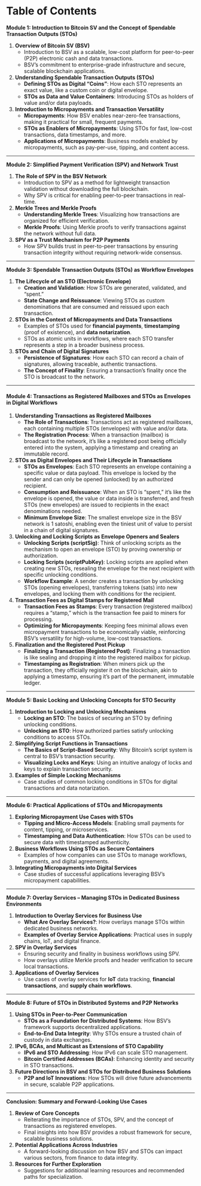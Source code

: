 # Table of Contents

**Module 1: Introduction to Bitcoin SV and the Concept of Spendable Transaction Outputs (STOs)**

1. **Overview of Bitcoin SV (BSV)**
   * Introduction to BSV as a scalable, low-cost platform for peer-to-peer (P2P) electronic cash and data transactions.
   * BSV’s commitment to enterprise-grade infrastructure and secure, scalable blockchain applications.
2. **Understanding Spendable Transaction Outputs (STOs)**
   * **Defining STOs as Digital “Coins”**: How each STO represents an exact value, like a custom coin or digital envelope.
   * **STOs as Data and Value Containers**: Introducing STOs as holders of value and/or data payloads.
3. **Introduction to Micropayments and Transaction Versatility**
   * **Micropayments**: How BSV enables near-zero-fee transactions, making it practical for small, frequent payments.
   * **STOs as Enablers of Micropayments**: Using STOs for fast, low-cost transactions, data timestamps, and more.
   * **Applications of Micropayments**: Business models enabled by micropayments, such as pay-per-use, tipping, and content access.

***

**Module 2: Simplified Payment Verification (SPV) and Network Trust**

1. **The Role of SPV in the BSV Network**
   * Introduction to SPV as a method for lightweight transaction validation without downloading the full blockchain.
   * Why SPV is critical for enabling peer-to-peer transactions in real-time.
2. **Merkle Trees and Merkle Proofs**
   * **Understanding Merkle Trees**: Visualizing how transactions are organized for efficient verification.
   * **Merkle Proofs**: Using Merkle proofs to verify transactions against the network without full data.
3. **SPV as a Trust Mechanism for P2P Payments**
   * How SPV builds trust in peer-to-peer transactions by ensuring transaction integrity without requiring network-wide consensus.

***

**Module 3: Spendable Transaction Outputs (STOs) as Workflow Envelopes**

1. **The Lifecycle of an STO (Electronic Envelope)**
   * **Creation and Validation**: How STOs are generated, validated, and “spent.”
   * **State Change and Reissuance**: Viewing STOs as custom denominations that are consumed and reissued upon each transaction.
2. **STOs in the Context of Micropayments and Data Transactions**
   * Examples of STOs used for **financial payments**, **timestamping** (proof of existence), and **data notarization**.
   * STOs as atomic units in workflows, where each STO transfer represents a step in a broader business process.
3. **STOs and Chain of Digital Signatures**
   * **Persistence of Signatures**: How each STO can record a chain of signatures, allowing traceable, authentic transactions.
   * **The Concept of Finality**: Ensuring a transaction’s finality once the STO is broadcast to the network.

***

#### **Module 4: Transactions as Registered Mailboxes and STOs as Envelopes in Digital Workflows**

1. **Understanding Transactions as Registered Mailboxes**
   * **The Role of Transactions**: Transactions act as registered mailboxes, each containing multiple STOs (envelopes) with value and/or data.
   * **The Registration Process**: When a transaction (mailbox) is broadcast to the network, it’s like a registered post being officially entered into the system, applying a timestamp and creating an immutable record.
2. **STOs as Digital Envelopes and Their Lifecycle in Transactions**
   * **STOs as Envelopes**: Each STO represents an envelope containing a specific value or data payload. This envelope is locked by the sender and can only be opened (unlocked) by an authorized recipient.
   * **Consumption and Reissuance**: When an STO is “spent,” it’s like the envelope is opened, the value or data inside is transferred, and fresh STOs (new envelopes) are issued to recipients in the exact denominations needed.
   * **Minimum Envelope Size**: The smallest envelope size in the BSV network is 1 satoshi, enabling even the tiniest unit of value to persist in a chain of digital signatures.
3. **Unlocking and Locking Scripts as Envelope Openers and Sealers**
   * **Unlocking Scripts (scriptSig)**: Think of unlocking scripts as the mechanism to open an envelope (STO) by proving ownership or authorization.
   * **Locking Scripts (scriptPubKey)**: Locking scripts are applied when creating new STOs, resealing the envelope for the next recipient with specific unlocking conditions.
   * **Workflow Example**: A sender creates a transaction by unlocking STOs (opening envelopes), transferring tokens (sats) into new envelopes, and locking them with conditions for the recipient.
4. **Transaction Fees as Digital Stamps for Registered Mail**
   * **Transaction Fees as Stamps**: Every transaction (registered mailbox) requires a “stamp,” which is the transaction fee paid to miners for processing.
   * **Optimizing for Micropayments**: Keeping fees minimal allows even micropayment transactions to be economically viable, reinforcing BSV’s versatility for high-volume, low-cost transactions.
5. **Finalization and the Registered Post Pickup**
   * **Finalizing a Transaction (Registered Post)**: Finalizing a transaction is like sealing and dropping it into the registered mailbox for pickup.
   * **Timestamping as Registration**: When miners pick up the transaction, they officially register it on the blockchain, akin to applying a timestamp, ensuring it’s part of the permanent, immutable ledger.

***

**Module 5: Basic Locking and Unlocking Concepts for STO Security**

1. **Introduction to Locking and Unlocking Mechanisms**
   * **Locking an STO**: The basics of securing an STO by defining unlocking conditions.
   * **Unlocking an STO**: How authorized parties satisfy unlocking conditions to access STOs.
2. **Simplifying Script Functions in Transactions**
   * **The Basics of Script-Based Security**: Why Bitcoin’s script system is central to BSV’s transaction security.
   * **Visualizing Locks and Keys**: Using an intuitive analogy of locks and keys to explain transaction security.
3. **Examples of Simple Locking Mechanisms**
   * Case studies of common locking conditions in STOs for digital transactions and data notarization.

***

**Module 6: Practical Applications of STOs and Micropayments**

1. **Exploring Micropayment Use Cases with STOs**
   * **Tipping and Micro-Access Models**: Enabling small payments for content, tipping, or microservices.
   * **Timestamping and Data Authentication**: How STOs can be used to secure data with timestamped authenticity.
2. **Business Workflows Using STOs as Secure Containers**
   * Examples of how companies can use STOs to manage workflows, payments, and digital agreements.
3. **Integrating Micropayments into Digital Services**
   * Case studies of successful applications leveraging BSV’s micropayment capabilities.

***

**Module 7: Overlay Services – Managing STOs in Dedicated Business Environments**

1. **Introduction to Overlay Services for Business Use**
   * **What Are Overlay Services?**: How overlays manage STOs within dedicated business networks.
   * **Examples of Overlay Service Applications**: Practical uses in supply chains, IoT, and digital finance.
2. **SPV in Overlay Services**
   * Ensuring security and finality in business workflows using SPV.
   * How overlays utilize Merkle proofs and header verification to secure local transactions.
3. **Applications of Overlay Services**
   * Use cases of overlay services for **IoT** data tracking, **financial transactions**, and **supply chain workflows**.

***

**Module 8: Future of STOs in Distributed Systems and P2P Networks**

1. **Using STOs in Peer-to-Peer Communication**
   * **STOs as a Foundation for Distributed Systems**: How BSV’s framework supports decentralized applications.
   * **End-to-End Data Integrity**: Why STOs ensure a trusted chain of custody in data exchanges.
2. **IPv6, BCAs, and Multicast as Extensions of STO Capability**
   * **IPv6 and STO Addressing**: How IPv6 can scale STO management.
   * **Bitcoin Certified Addresses (BCAs)**: Enhancing identity and security in STO transactions.
3. **Future Directions in BSV and STOs for Distributed Business Solutions**
   * **P2P and IoT Innovations**: How STOs will drive future advancements in secure, scalable P2P applications.

***

**Conclusion: Summary and Forward-Looking Use Cases**

1. **Review of Core Concepts**
   * Reiterating the importance of STOs, SPV, and the concept of transactions as registered envelopes.
   * Final insights into how BSV provides a robust framework for secure, scalable business solutions.
2. **Potential Applications Across Industries**
   * A forward-looking discussion on how BSV and STOs can impact various sectors, from finance to data integrity.
3. **Resources for Further Exploration**
   * Suggestions for additional learning resources and recommended paths for specialization.
